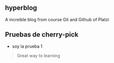 ## hyperblog

A increible blog from course Git and Github of Platzi 

## Pruebas de cherry-pick
* soy la prueba 1

> Great way to learning
